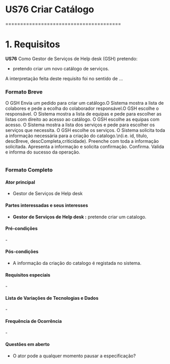 # US76 Criar Catálogo
=======================================


# 1. Requisitos


**US76** Como Gestor de Serviços de Help desk (GSH) pretendo:

- pretendo criar um novo catálogo de serviços.


A interpretação feita deste requisito foi no sentido de ...


### Formato Breve

O GSH Envia um pedido para criar um catálogo.O Sistema mostra a lista de colabores e pede a ecolha do colaborador responsável.O GSH escolhe o responsável.
O Sistema mostra a lista de equipas e pede para escolher as listas com direito ao acesso ao catálogo. O GSH escolhe as equipas com acesso.
O Sistema mostra a lista dos serviços e pede para escolher os serviços que necessita. O GSH escolhe os serviços.
O Sistema solicita toda a informação necessária para a criação do catalogo.\n(i.e. id, titulo, descBreve, descCompleta,criticidade).
Preenche com toda a informação solicitada. Apresenta a informação e solicita confirmação. Confirma.
Valida e informa do sucesso da operação.
 
![]()

### Formato Completo

#### Ator principal

* Gestor de Serviços de Help desk 

#### Partes interessadas e seus interesses

* **Gestor de Serviços de Help desk :** pretende criar um catalogo.

#### Pré-condições

\-

#### Pós-condições

* A informação da criação do catalogo é registada no sistema.

#### Requisitos especiais

\-

#### Lista de Variações de Tecnologias e Dados

\-

#### Frequência de Ocorrência

\-

#### Questões em aberto

* O ator pode a qualquer momento pausar a especificação?


